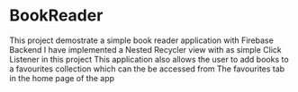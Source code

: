 # BookReader

This project demostrate a simple book reader application with Firebase Backend
I have implemented a Nested Recycler view with as simple Click Listener in this project
This application also allows the user to add books to a favourites collection which can the be accessed from The favourites tab in the home page of the app
